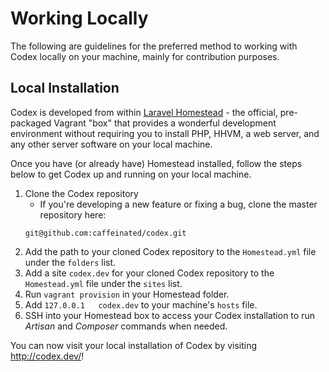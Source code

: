 # Working Locally
The following are guidelines for the preferred method to working with Codex locally on your machine, mainly for contribution purposes.

## Local Installation
Codex is developed from within [Laravel Homestead](http://laravel.com/docs/4.2/homestead) - the official, pre-packaged Vagrant "box" that provides a wonderful development environment without requiring you to install PHP, HHVM, a web server, and any other server software on your local machine.

Once you have (or already have) Homestead installed, follow the steps below to get Codex up and running on your local machine.

1. Clone the Codex repository
	- If you're developing a new feature or fixing a bug, clone the master repository here:
	```
	git@github.com:caffeinated/codex.git
	```
2. Add the path to your cloned Codex repository to the `Homestead.yml` file under the `folders` list.
3. Add a site `codex.dev` for your cloned Codex repository to the `Homestead.yml` file under the `sites` list.
4. Run `vagrant provision` in your Homestead folder.
5. Add `127.0.0.1	codex.dev` to your machine's `hosts` file.
5. SSH into your Homestead box to access your Codex installation to run *Artisan* and *Composer* commands when needed.

You can now visit your local installation of Codex by visiting http://codex.dev/!
